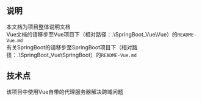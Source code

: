 ## 说明
本文档为项目整体说明文档 <br>
Vue文档的请移步至Vue项目下（相对路径：.\SpringBoot_Vue\Vue）的`README-Vue.md` <br>
有关SpringBoot的请移步至SpringBoot项目下（相对路径：.\SpringBoot_Vue\SpringBoot）的`README-Vue.md`

## 技术点
该项目中使用Vue自带的代理服务器解决跨域问题